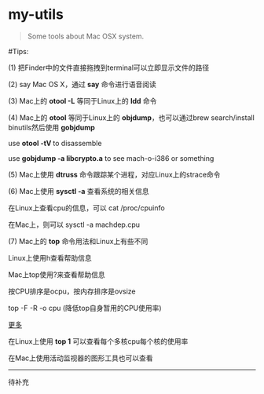 my-utils
========

> Some tools about Mac OSX system.

#Tips:

(1) 把Finder中的文件直接拖拽到terminal可以立即显示文件的路径

(2) say Mac OS X，通过 **say** 命令进行语音阅读

(3) Mac上的 **otool -L** 等同于Linux上的 **ldd** 命令

(4) Mac上的 **otool** 等同于Linux上的 **objdump**，也可以通过brew search/install binutils然后使用 **gobjdump**

use **otool -tV <executable>** to disassemble

use **gobjdump -a libcrypto.a** to see mach-o-i386 or something

(5) Mac上使用 **dtruss** 命令跟踪某个进程，对应Linux上的strace命令

(6) Mac上使用 **sysctl -a** 查看系统的相关信息

在Linux上查看cpu的信息，可以 cat /proc/cpuinfo

在Mac上，则可以 sysctl -a machdep.cpu

(7) Mac上的 **top** 命令用法和Linux上有些不同

Linux上使用h查看帮助信息

Mac上top使用?来查看帮助信息

按CPU排序是ocpu，按内存排序是ovsize

top -F -R -o cpu (降低top自身暂用的CPU使用率)

[更多](http://osxdaily.com/2009/10/06/monitoring-cpu-usage-on-your-mac-a-better-top-command/)

在Linux上使用 **top 1** 可以查看每个多核cpu每个核的使用率

在Mac上使用活动监视器的图形工具也可以查看

---

待补充


